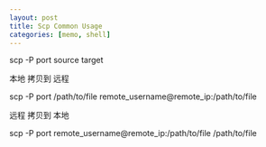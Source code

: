 ```yaml
---
layout: post
title: Scp Common Usage
categories: [memo, shell]
---
```


scp -P port source target


本地     拷贝到     远程

scp -P port /path/to/file remote_username@remote_ip:/path/to/file


远程     拷贝到     本地

scp -P port remote_username@remote_ip:/path/to/file /path/to/file


